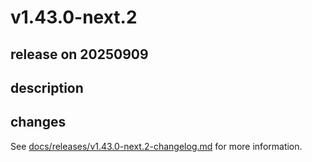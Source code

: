 # v1.43.0-next.2

## release on 20250909
## description
## changes
See <a href="https://github.com/backstage/backstage/blob/master/docs/releases/v1.43.0-next.2-changelog.md">docs/releases/v1.43.0-next.2-changelog.md</a> for more information.

